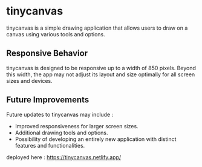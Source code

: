 # tinycanvas 

tinycanvas is a simple drawing application that allows users to draw on a canvas using various tools and options.

## Responsive Behavior

tinycanvas is designed to be responsive up to a width of 850 pixels. Beyond this width, the app may not adjust its layout and size optimally for all screen sizes and devices.


## Future Improvements

Future updates to tinycanvas may include :

- Improved responsiveness for larger screen sizes.
- Additional drawing tools and options.
- Possibility of developing an entirely new application with distinct features and functionalities.

deployed here : https://tinycanvas.netlify.app/